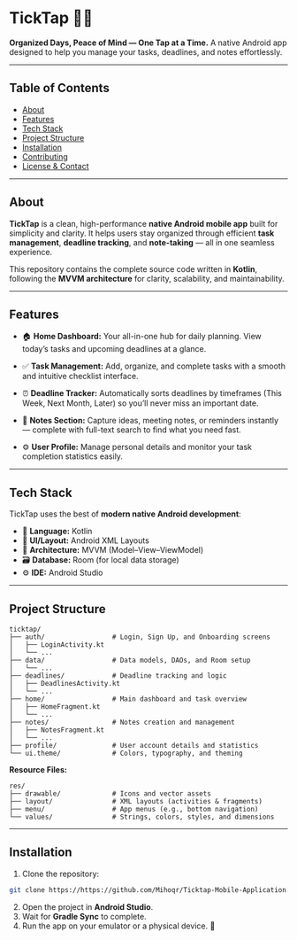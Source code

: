 # TickTap 📅✨

**Organized Days, Peace of Mind — One Tap at a Time.**
A native Android app designed to help you manage your tasks, deadlines, and notes effortlessly.

---

## Table of Contents

* [About](#about)
* [Features](#features)
* [Tech Stack](#tech-stack)
* [Project Structure](#project-structure)
* [Installation](#installation)
* [Contributing](#contributing)
* [License & Contact](#license--contact)

---

## About

**TickTap** is a clean, high-performance **native Android mobile app** built for simplicity and clarity.
It helps users stay organized through efficient **task management**, **deadline tracking**, and **note-taking** — all in one seamless experience.

This repository contains the complete source code written in **Kotlin**, following the **MVVM architecture** for clarity, scalability, and maintainability.

---

## Features

* 🏠 **Home Dashboard:**
  Your all-in-one hub for daily planning. View today’s tasks and upcoming deadlines at a glance.

* ✅ **Task Management:**
  Add, organize, and complete tasks with a smooth and intuitive checklist interface.

* ⏰ **Deadline Tracker:**
  Automatically sorts deadlines by timeframes (This Week, Next Month, Later) so you’ll never miss an important date.

* 📝 **Notes Section:**
  Capture ideas, meeting notes, or reminders instantly — complete with full-text search to find what you need fast.

* ⚙️ **User Profile:**
  Manage personal details and monitor your task completion statistics easily.

---

## Tech Stack

TickTap uses the best of **modern native Android development**:

* 🚀 **Language:** Kotlin
* 🎨 **UI/Layout:** Android XML Layouts
* 🧱 **Architecture:** MVVM (Model–View–ViewModel)
* 🗃️ **Database:** Room (for local data storage)
* ⚙️ **IDE:** Android Studio

---

## Project Structure

```
ticktap/
├── auth/                 # Login, Sign Up, and Onboarding screens
│   ├── LoginActivity.kt
│   └── ...
├── data/                 # Data models, DAOs, and Room setup
│   └── ...
├── deadlines/            # Deadline tracking and logic
│   ├── DeadlinesActivity.kt
│   └── ...
├── home/                 # Main dashboard and task overview
│   ├── HomeFragment.kt
│   └── ...
├── notes/                # Notes creation and management
│   ├── NotesFragment.kt
│   └── ...
├── profile/              # User account details and statistics
└── ui.theme/             # Colors, typography, and theming
```

**Resource Files:**

```
res/
├── drawable/             # Icons and vector assets
├── layout/               # XML layouts (activities & fragments)
├── menu/                 # App menus (e.g., bottom navigation)
└── values/               # Strings, colors, styles, and dimensions
```

---

## Installation

1. Clone the repository:

```bash
git clone https://https://github.com/Mihoqr/Ticktap-Mobile-Application.git
```

2. Open the project in **Android Studio**.
3. Wait for **Gradle Sync** to complete.
4. Run the app on your emulator or a physical device. 🚀
